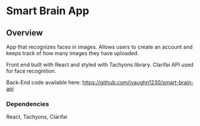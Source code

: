 # Smart Brain App

## Overview
App that recognizes faces in images. Allows users to create an account and keeps track of how many images they have uploaded. 

Front end built with React and styled with Tachyons library. Clarifai API used for face recognition.

Back-End code available here: https://github.com/jvaughn1230/smart-brain-api

### Dependencies
React, Tachyons, Clarifai
